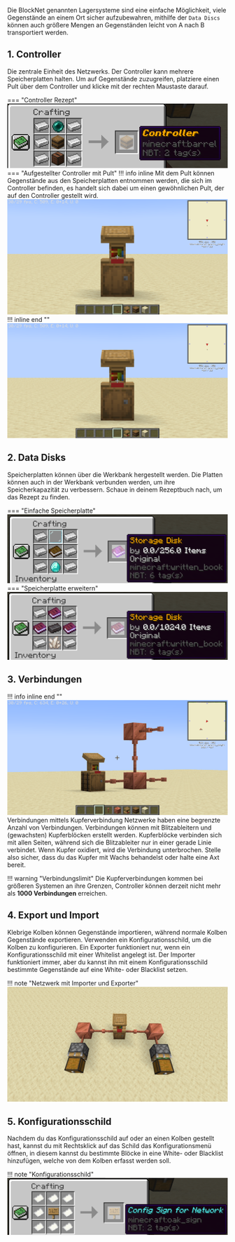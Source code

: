 Die BlockNet genannten Lagersysteme sind eine einfache Möglichkeit, viele Gegenstände an einem Ort sicher aufzubewahren, mithilfe der `Data Discs` können auch größere Mengen an Gegenständen leicht von A nach B transportiert werden.

## 1. Controller
Die zentrale Einheit des Netzwerks. Der Controller kann mehrere Speicherplatten halten.
Um auf Gegenstände zuzugreifen, platziere einen Pult über dem Controller und klicke mit der rechten Maustaste darauf.

=== "Controller Rezept"
    ![Controller_Rezept](../assets/images/blockNet/Controller.png)
=== "Aufgestellter Controller mit Pult"
    !!! info inline
        Mit dem Pult können Gegenstände aus den Speicherplatten entnommen werden, die sich im Controller befinden, es handelt sich dabei um einen gewöhnlichen Pult, der auf den Controller gestellt wird.
    ![Basic_Controller](../assets/images/blockNet/Basic_Controller.png)
    !!! inline end ""
        ![Basic_Controller](../assets/images/blockNet/Basic_Controller.png)

## 2. Data Disks
Speicherplatten können über die Werkbank hergestellt werden.
Die Platten können auch in der Werkbank verbunden werden, um ihre Speicherkapazität zu verbessern.
Schaue in deinem Rezeptbuch nach, um das Rezept zu finden.
    
=== "Einfache Speicherplatte"
    ![Basic_Controller](../assets/images/blockNet/Disk_Base.png)
=== "Speicherplatte erweitern"
    ![Basic_Controller](../assets/images/blockNet/Disk_Upgrade.png)
    
## 3. Verbindungen
!!! info inline end ""
    ![Basic_Controller](../assets/images/blockNet/Basic_Net_Structure.png)
    Verbindungen mittels Kupferverbindung
Netzwerke haben eine begrenzte Anzahl von Verbindungen.
Verbindungen können mit Blitzableitern und (gewachsten) Kupferblöcken erstellt werden. Kupferblöcke verbinden sich mit allen Seiten, während sich die Blitzableiter nur in einer gerade Linie verbindet. Wenn Kupfer oxidiert, wird die Verbindung unterbrochen. Stelle also sicher, dass du das Kupfer mit Wachs behandelst oder halte eine Axt bereit. 

!!! warning "Verbindungslimit"
    Die Kupferverbindungen kommen bei größeren Systemen an ihre Grenzen, Controller können derzeit nicht mehr als **1000 Verbindungen** erreichen.

## 4. Export und Import
Klebrige Kolben können Gegenstände importieren, während normale Kolben Gegenstände exportieren. Verwenden ein Konfigurationsschild, um die Kolben zu konfigurieren. Ein Exporter funktioniert nur, wenn ein Konfigurationsschild mit einer Whitelist angelegt ist. Der Importer funktioniert immer, aber du kannst ihn mit einem Konfigurationsschild bestimmte Gegenstände auf eine White- oder Blacklist setzen.

!!! note "Netzwerk mit Importer und Exporter"
    ![Importer und Exporter](../assets/images/blockNet/Network_with_ImExporter.png)

## 5. Konfigurationsschild
Nachdem du das Konfigurationsschild auf oder an einen Kolben gestellt hast, kannst du mit Rechtsklick auf das Schild das Konfigurationsmenü öffnen, in diesem kannst du bestimmte Blöcke in eine White- oder Blacklist hinzufügen, welche von dem Kolben erfasst werden soll.

!!! note "Konfigurationsschild"
    ![Basic_Controller](../assets/images/blockNet/Config_Sign.png)

